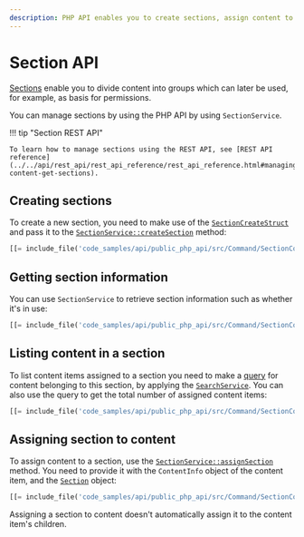 ```yaml
---
description: PHP API enables you to create sections, assign content to them, and get various information about the section.
---
```


# Section API

[Sections](sections.md) enable you to divide content into groups which can later be used, for example, as basis for permissions.

You can manage sections by using the PHP API by using `SectionService`.

!!! tip "Section REST API"

    To learn how to manage sections using the REST API, see [REST API reference](../../api/rest_api/rest_api_reference/rest_api_reference.html#managing-content-get-sections).

## Creating sections

To create a new section, you need to make use of the [`SectionCreateStruct`](../../api/php_api/php_api_reference/classes/Ibexa-Contracts-Core-Repository-Values-Content-SectionCreateStruct.html) and pass it to the [`SectionService::createSection`](../../api/php_api/php_api_reference/classes/Ibexa-Contracts-Core-Repository-SectionService.html#method_createSection) method:

``` php
[[= include_file('code_samples/api/public_php_api/src/Command/SectionCommand.php', 58, 62) =]]
```

## Getting section information

You can use `SectionService` to retrieve section information such as whether it's in use:

``` php
[[= include_file('code_samples/api/public_php_api/src/Command/SectionCommand.php', 76, 81) =]]
```

## Listing content in a section

To list content items assigned to a section you need to make a [query](search_api.md) for content belonging to this section, by applying the [`SearchService`](../../api/php_api/php_api_reference/classes/Ibexa-Contracts-Core-Repository-SearchService.html).
You can also use the query to get the total number of assigned content items:

``` php
[[= include_file('code_samples/api/public_php_api/src/Command/SectionCommand.php', 69, 75) =]][[= include_file('code_samples/api/public_php_api/src/Command/SectionCommand.php', 82, 86) =]]
```

## Assigning section to content

To assign content to a section, use the [`SectionService::assignSection`](../../api/php_api/php_api_reference/classes/Ibexa-Contracts-Core-Repository-SectionService.html#method_assignSection) method.
You need to provide it with the `ContentInfo` object of the content item, and the [`Section`](../../api/php_api/php_api_reference/classes/Ibexa-Contracts-Core-Repository-Values-Content-Section.html) object:

``` php
[[= include_file('code_samples/api/public_php_api/src/Command/SectionCommand.php', 64, 67) =]]
```

Assigning a section to content doesn't automatically assign it to the content item's children.
